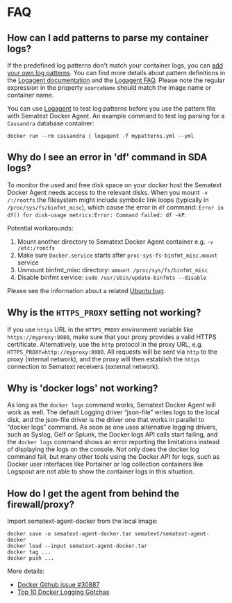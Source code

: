 # FAQ 

## How can I add patterns to parse my container logs?

If the predefined log patterns don't match your container logs, you can [add your own log patterns](https://sematext.com/docs/sematext-docker-agent/configuration/#add-patterns-for-log-parsing). 
You can find more details about pattern definitions in the [Logagent documentation](https://sematext.com/docs/logagent/parser/) and the [Logagent FAQ](https://sematext.com/docs/logagent/faq/). 
Please note the regular expression in the property `sourceName` should match the image name or container name.

You can use [Logagent](/docs/logagent) to test log patterns before you use the pattern file with Sematext Docker Agent. 
An example command to test log parsing for a `Cassandra` database container:
```
docker run --rm cassandra | logagent -f mypatterns.yml --yml
```

## Why do I see an error in 'df' command in SDA logs?

To monitor the used and free disk space on your docker host the Sematext Docker Agent needs access to the relevant disks.
When you mount `-v /:/rootfs` the filesystem might include symbolic link loops (typically in `/proc/sys/fs/binfmt_misc`), which cause the error in `df` command: `Error in df() for disk-usage metrics:Error: Command failed: df -kP`.

Potential workarounds: 

1. Mount another directory to Sematext Docker Agent container e.g. `-v /etc:/rootfs` 
2. Make sure `Docker.service` starts after `proc-sys-fs-binfmt_misc.mount` service 
3. Unmount binfmt_misc directory: `umount /proc/sys/fs/binfmt_misc`
4. Disable binfmt service: `sudo /usr/sbin/update-binfmts --disable`

Please see the information about a related [Ubuntu bug](https://bugs.launchpad.net/ubuntu/+source/systemd/+bug/1555760).

## Why is the `HTTPS_PROXY` setting not working?

If you use `https` URL in the `HTTPS_PROXY` environment variable like `https://myproxy:8080`, make sure that your proxy provides a valid HTTPS certificate. 
Alternatively, use the `http` protocol in the proxy URL, e.g. `HTTPS_PROXY=http://myproxy:8080`. 
All requests will be sent via `http` to the proxy (internal network), and the proxy will then establish the `https` connection to Sematext receivers (external network).  

## Why is 'docker logs' not working?   

As long as the `docker logs` command works, Sematext Docker Agent will work as well. 
The default Logging driver “json-file” writes logs to the local disk, and the json-file driver is the driver one that works in parallel to “docker logs” command. As soon as one uses alternative logging drivers, such as Syslog, Gelf or Splunk, the Docker logs API calls start failing, and the `docker logs` command shows an error reporting the limitations instead of displaying the logs on the console. Not only does the docker log command fail, but many other tools using the Docker API for logs, such as Docker user interfaces like Portainer or log collection containers like Logspout are not able to show the container logs in this situation.

## How do I get the agent from behind the firewall/proxy?   

Import sematext-agent-docker from the local image:
```
docker save -o sematext-agent-docker.tar sematext/sematext-agent-docker
docker load --input sematext-agent-docker.tar
docker tag ...
docker push ...
```

More details: 

- [Docker Github issue #30887](https://github.com/moby/moby/issues/30887)
- [Top 10 Docker Logging Gotchas](https://sematext.com/blog/top-10-docker-logging-gotchas/)
